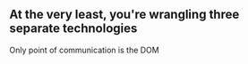 ## At the very least, you're wrangling three separate technologies

Only point of communication is the DOM
